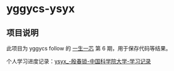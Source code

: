 # yggycs-ysyx

## 项目说明

此项目为 yggycs follow 的 [一生一芯](https://ysyx.oscc.cc/) 第 6 期，用于保存代码等结果。

个人学习进度记录：[ysyx_-殷春锁-中国科学院大学-学习记录](https://docs.qq.com/sheet/DWlVCZ0d1WGdoeVdL)